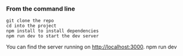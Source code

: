 ### From the command line

```
git clone the repo
cd into the project
npm install to install dependencies
npm run dev to start the dev server
```

You can find the server running on [http://localhost:3000](http://localhost:3000).
npm run dev




